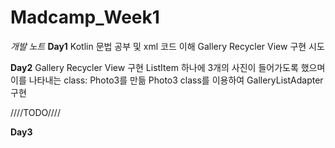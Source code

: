# Madcamp_Week1

*개발 노트*
**Day1**
Kotlin 문법 공부 및 xml 코드 이해
Gallery Recycler View 구현 시도

**Day2**
Gallery Recycler View 구현
  ListItem 하나에 3개의 사진이 들어가도록 했으며 이를 나타내는 class: Photo3를 만듦
  Photo3 class를 이용하여 GalleryListAdapter 구현
  
  ////TODO////
  
**Day3**

